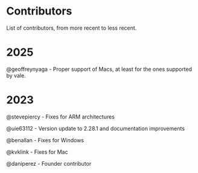 # Contributors

List of contributors, from more recent to less recent.

# 2025

@geoffreynyaga - Proper support of Macs, at least for the ones supported by vale.

# 2023

@stevepiercy - Fixes for ARM architectures

@uie63112 - Version update to 2.28.1 and documentation improvements 

@benallan - Fixes for Windows

@kvklink - Fixes for Mac

@daniperez - Founder contributor

